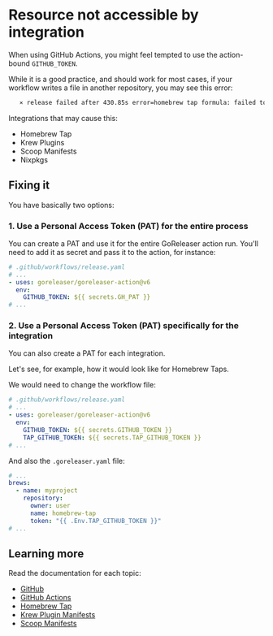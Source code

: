 # Resource not accessible by integration

When using GitHub Actions, you might feel tempted to use the action-bound
`GITHUB_TOKEN`.

While it is a good practice, and should work for most cases, if your workflow
writes a file in another repository, you may see this error:

```sh
   ⨯ release failed after 430.85s error=homebrew tap formula: failed to publish artifacts: PUT https://api.github.com/repos/user/homebrew-tap/contents/Formula/scorecard.rb: 403 Resource not accessible by integration []
```

Integrations that may cause this:

- Homebrew Tap
- Krew Plugins
- Scoop Manifests
- Nixpkgs

## Fixing it

You have basically two options:

### 1. Use a Personal Access Token (PAT) for the entire process

You can create a PAT and use it for the entire GoReleaser action run.
You'll need to add it as secret and pass it to the action, for instance:

```yaml
# .github/workflows/release.yaml
# ...
- uses: goreleaser/goreleaser-action@v6
  env:
    GITHUB_TOKEN: ${{ secrets.GH_PAT }}
# ...
```

### 2. Use a Personal Access Token (PAT) specifically for the integration

You can also create a PAT for each integration.

Let's see, for example, how it would look like for Homebrew Taps.

We would need to change the workflow file:

```yaml
# .github/workflows/release.yaml
# ...
- uses: goreleaser/goreleaser-action@v6
  env:
    GITHUB_TOKEN: ${{ secrets.GITHUB_TOKEN }}
    TAP_GITHUB_TOKEN: ${{ secrets.TAP_GITHUB_TOKEN }}
# ...
```

And also the `.goreleaser.yaml` file:

```yaml title=".goreleaser.yaml"
# ...
brews:
  - name: myproject
    repository:
      owner: user
      name: homebrew-tap
      token: "{{ .Env.TAP_GITHUB_TOKEN }}"
# ...
```

## Learning more

Read the documentation for each topic:

- [GitHub](../scm/github.md)
- [GitHub Actions](../ci/actions.md)
- [Homebrew Tap](../customization/homebrew.md)
- [Krew Plugin Manifests](../customization/krew.md)
- [Scoop Manifests](../customization/scoop.md)
